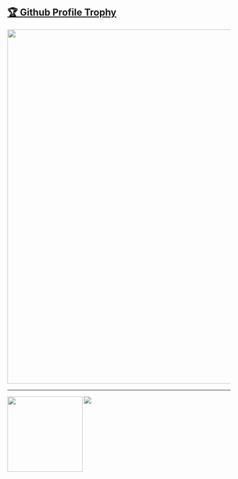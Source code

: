 <!--
### Hi there 👋


**aryabharat/aryabharat** is a ✨ _special_ ✨ repository because its `README.md` (this file) appears on your GitHub profile.

Here are some ideas to get you started:

- 🔭 I’m currently working on ...
- 🌱 I’m currently learning ...
- 👯 I’m looking to collaborate on ...
- 🤔 I’m looking for help with ...
- 💬 Ask me about ...
- 📫 How to reach me: ...
- 😄 Pronouns: ...
- ⚡ Fun fact: ...
-->
<a href="https://github.com/aryabharat/github-profile-trophy"><h2>🏆 Github Profile Trophy</h2></a>
<a href="https://github.com/aryabharat/github-profile-trophy">
  <img width=800 src="https://github-profile-trophy.vercel.app/?username=aryabharat&column=7"/>
</a>

---

<div>
  <img height="170" align="left" src="https://github-readme-stats.vercel.app/api?username=aryabharat&count_private=true&include_all_commits=true" />
  <img src="https://github-readme-stats.vercel.app/api/top-langs/?username=aryabharat&layout=compact" />
</div>

<!--

<details>
<summary><b>more detail</b></summary>
  

<h1>Presentation</h1>

<h2>【Unite 2017 Tokyo】バグを殲滅！Unityにおける実践テスト手法</h2>
<a href="https://www.slideshare.net/UnityTechnologiesJapan/unite-2017-tokyounity">
  <img width="450" src="https://user-images.githubusercontent.com/6661165/88907506-ac3e2200-d293-11ea-92f5-31cf2647fbb1.png">
</a>

<h2>FIWARE Global Summit - Integrating Function as a Service (FaaS) Capabilities in FIWARE</h2>
<a href="https://www.slideshare.net/FI-WARE/fiware-global-summit-integrating-function-as-a-service-faas-capabilities-in-fiware">
  <img width="450" src="https://user-images.githubusercontent.com/6661165/88908054-5fa71680-d294-11ea-9e50-0dd57019a7a6.png">
</a>

<h1>Patent</h1>

## 発行国/特許番号  jp/特許第6533963
* ユーザ端末、認証端末、認証方法及び決済プログラム  
(User terminals, authentication terminals, authentication methods and payment programs)

## 発行国/特許番号  jp/特許第6447949  
* 決済システム、決済サーバ、決済方法及び決済プログラム  
(Payment systems, payment servers, payment methods and payment programs)

<h1>Books</h1>

* [Ansible徹底活用ガイド ThinkIT 2016_10/6 (The Complete Guide to Ansible ThinkIT)](https://www.amazon.co.jp/Ansible-%E5%BE%B9%E5%BA%95%E6%B4%BB%E7%94%A8%E3%82%AC%E3%82%A4%E3%83%89-Think-Books-%E5%B9%B3/dp/4844381660/ref=tmm_pap_swatch_0?_encoding=UTF8&qid=&sr=)

<h1>Popular Repository</h1>
                 
[![lazyhub](https://github-readme-stats.vercel.app/api/pin/?username=aryabharat&repo=covid19-japan-web-api&theme=monokai)](https://github.com/aryabharat/covid19-japan-web-api)

[![lazyhub](https://github-readme-stats.vercel.app/api/pin/?username=aryabharat&repo=lazyhub&theme=monokai)](https://github.com/aryabharat/lazyhub)

[![deno-websocket](https://github-readme-stats.vercel.app/api/pin/?username=aryabharat&repo=deno-websocket&theme=monokai)](https://github.com/aryabharat/deno-websokcet)

</details>

-->

